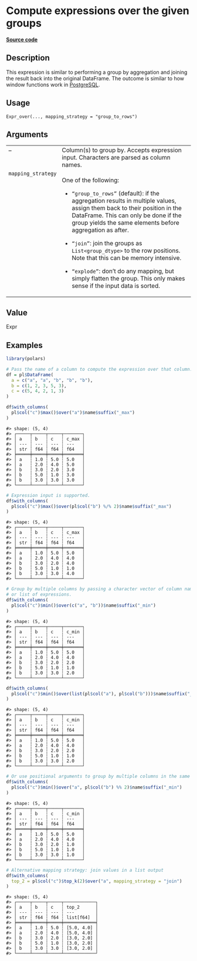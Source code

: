 

# Compute expressions over the given groups

[**Source code**](https://github.com/pola-rs/r-polars/tree/d562252dbb77de7e06ca3e6150d74a2c709763bc/R/expr__expr.R#L1871)

## Description

This expression is similar to performing a group by aggregation and
joining the result back into the original DataFrame. The outcome is
similar to how window functions work in
<a href="https://www.postgresql.org/docs/current/tutorial-window.html">PostgreSQL</a>.

## Usage

<pre><code class='language-R'>Expr_over(..., mapping_strategy = "group_to_rows")
</code></pre>

## Arguments

<table>
<tr>
<td style="white-space: nowrap; font-family: monospace; vertical-align: top">
<code id="Expr_over_:_...">…</code>
</td>
<td>
Column(s) to group by. Accepts expression input. Characters are parsed
as column names.
</td>
</tr>
<tr>
<td style="white-space: nowrap; font-family: monospace; vertical-align: top">
<code id="Expr_over_:_mapping_strategy">mapping_strategy</code>
</td>
<td>

One of the following:

<ul>
<li>

<code>“group_to_rows”</code> (default): if the aggregation results in
multiple values, assign them back to their position in the DataFrame.
This can only be done if the group yields the same elements before
aggregation as after.

</li>
<li>

<code>“join”</code>: join the groups as
<code style="white-space: pre;">List\<group_dtype\></code> to the row
positions. Note that this can be memory intensive.

</li>
<li>

<code>“explode”</code>: don’t do any mapping, but simply flatten the
group. This only makes sense if the input data is sorted.

</li>
</ul>
</td>
</tr>
</table>

## Value

Expr

## Examples

``` r
library(polars)

# Pass the name of a column to compute the expression over that column.
df = pl$DataFrame(
  a = c("a", "a", "b", "b", "b"),
  b = c(1, 2, 3, 5, 3),
  c = c(5, 4, 2, 1, 3)
)

df$with_columns(
  pl$col("c")$max()$over("a")$name$suffix("_max")
)
```

    #> shape: (5, 4)
    #> ┌─────┬─────┬─────┬───────┐
    #> │ a   ┆ b   ┆ c   ┆ c_max │
    #> │ --- ┆ --- ┆ --- ┆ ---   │
    #> │ str ┆ f64 ┆ f64 ┆ f64   │
    #> ╞═════╪═════╪═════╪═══════╡
    #> │ a   ┆ 1.0 ┆ 5.0 ┆ 5.0   │
    #> │ a   ┆ 2.0 ┆ 4.0 ┆ 5.0   │
    #> │ b   ┆ 3.0 ┆ 2.0 ┆ 3.0   │
    #> │ b   ┆ 5.0 ┆ 1.0 ┆ 3.0   │
    #> │ b   ┆ 3.0 ┆ 3.0 ┆ 3.0   │
    #> └─────┴─────┴─────┴───────┘

``` r
# Expression input is supported.
df$with_columns(
  pl$col("c")$max()$over(pl$col("b") %/% 2)$name$suffix("_max")
)
```

    #> shape: (5, 4)
    #> ┌─────┬─────┬─────┬───────┐
    #> │ a   ┆ b   ┆ c   ┆ c_max │
    #> │ --- ┆ --- ┆ --- ┆ ---   │
    #> │ str ┆ f64 ┆ f64 ┆ f64   │
    #> ╞═════╪═════╪═════╪═══════╡
    #> │ a   ┆ 1.0 ┆ 5.0 ┆ 5.0   │
    #> │ a   ┆ 2.0 ┆ 4.0 ┆ 4.0   │
    #> │ b   ┆ 3.0 ┆ 2.0 ┆ 4.0   │
    #> │ b   ┆ 5.0 ┆ 1.0 ┆ 1.0   │
    #> │ b   ┆ 3.0 ┆ 3.0 ┆ 4.0   │
    #> └─────┴─────┴─────┴───────┘

``` r
# Group by multiple columns by passing a character vector of column names
# or list of expressions.
df$with_columns(
  pl$col("c")$min()$over(c("a", "b"))$name$suffix("_min")
)
```

    #> shape: (5, 4)
    #> ┌─────┬─────┬─────┬───────┐
    #> │ a   ┆ b   ┆ c   ┆ c_min │
    #> │ --- ┆ --- ┆ --- ┆ ---   │
    #> │ str ┆ f64 ┆ f64 ┆ f64   │
    #> ╞═════╪═════╪═════╪═══════╡
    #> │ a   ┆ 1.0 ┆ 5.0 ┆ 5.0   │
    #> │ a   ┆ 2.0 ┆ 4.0 ┆ 4.0   │
    #> │ b   ┆ 3.0 ┆ 2.0 ┆ 2.0   │
    #> │ b   ┆ 5.0 ┆ 1.0 ┆ 1.0   │
    #> │ b   ┆ 3.0 ┆ 3.0 ┆ 2.0   │
    #> └─────┴─────┴─────┴───────┘

``` r
df$with_columns(
  pl$col("c")$min()$over(list(pl$col("a"), pl$col("b")))$name$suffix("_min")
)
```

    #> shape: (5, 4)
    #> ┌─────┬─────┬─────┬───────┐
    #> │ a   ┆ b   ┆ c   ┆ c_min │
    #> │ --- ┆ --- ┆ --- ┆ ---   │
    #> │ str ┆ f64 ┆ f64 ┆ f64   │
    #> ╞═════╪═════╪═════╪═══════╡
    #> │ a   ┆ 1.0 ┆ 5.0 ┆ 5.0   │
    #> │ a   ┆ 2.0 ┆ 4.0 ┆ 4.0   │
    #> │ b   ┆ 3.0 ┆ 2.0 ┆ 2.0   │
    #> │ b   ┆ 5.0 ┆ 1.0 ┆ 1.0   │
    #> │ b   ┆ 3.0 ┆ 3.0 ┆ 2.0   │
    #> └─────┴─────┴─────┴───────┘

``` r
# Or use positional arguments to group by multiple columns in the same way.
df$with_columns(
  pl$col("c")$min()$over("a", pl$col("b") %% 2)$name$suffix("_min")
)
```

    #> shape: (5, 4)
    #> ┌─────┬─────┬─────┬───────┐
    #> │ a   ┆ b   ┆ c   ┆ c_min │
    #> │ --- ┆ --- ┆ --- ┆ ---   │
    #> │ str ┆ f64 ┆ f64 ┆ f64   │
    #> ╞═════╪═════╪═════╪═══════╡
    #> │ a   ┆ 1.0 ┆ 5.0 ┆ 5.0   │
    #> │ a   ┆ 2.0 ┆ 4.0 ┆ 4.0   │
    #> │ b   ┆ 3.0 ┆ 2.0 ┆ 1.0   │
    #> │ b   ┆ 5.0 ┆ 1.0 ┆ 1.0   │
    #> │ b   ┆ 3.0 ┆ 3.0 ┆ 1.0   │
    #> └─────┴─────┴─────┴───────┘

``` r
# Alternative mapping strategy: join values in a list output
df$with_columns(
  top_2 = pl$col("c")$top_k(2)$over("a", mapping_strategy = "join")
)
```

    #> shape: (5, 4)
    #> ┌─────┬─────┬─────┬────────────┐
    #> │ a   ┆ b   ┆ c   ┆ top_2      │
    #> │ --- ┆ --- ┆ --- ┆ ---        │
    #> │ str ┆ f64 ┆ f64 ┆ list[f64]  │
    #> ╞═════╪═════╪═════╪════════════╡
    #> │ a   ┆ 1.0 ┆ 5.0 ┆ [5.0, 4.0] │
    #> │ a   ┆ 2.0 ┆ 4.0 ┆ [5.0, 4.0] │
    #> │ b   ┆ 3.0 ┆ 2.0 ┆ [3.0, 2.0] │
    #> │ b   ┆ 5.0 ┆ 1.0 ┆ [3.0, 2.0] │
    #> │ b   ┆ 3.0 ┆ 3.0 ┆ [3.0, 2.0] │
    #> └─────┴─────┴─────┴────────────┘
